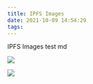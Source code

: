 ```yaml
---
title: IPFS Images
date: 2021-10-09 14:54:29
tags:
---
```


IPFS Images test md

<!-- ipfs fleek -->
![](https://ipfs.fleek.co/ipfs/bafybeih5r5pyi6kkglocngk4hqidvjudhe3ufznehc2ighaiwjst4ne66q)

<!-- ipfs -->
![](ipfs://bafybeih5r5pyi6kkglocngk4hqidvjudhe3ufznehc2ighaiwjst4ne66q)